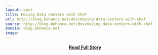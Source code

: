 ```yaml
---
layout: post
title: Moving Data Centers with Chef
url: http://blog.behance.net/dev/moving-data-centers-with-chef
source: http://blog.behance.net/dev/moving-data-centers-with-chef
domain: blog.behance.net
image: 
---
```


<p></p>
<center><p><a href="http://blog.behance.net/dev/moving-data-centers-with-chef" style='padding:25px; font-sze:18px; font-weight: bold;'>Read Full Story</a></p></center>
